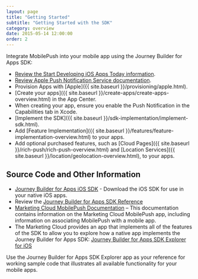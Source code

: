 ```yaml
---
layout: page
title: "Getting Started"
subtitle: "Getting Started with the SDK"
category: overview
date: 2015-05-14 12:00:00
order: 2
---
```

Integrate MobilePush into your mobile app using the Journey Builder for Apps SDK:

* <a href="https://developer.apple.com/library/ios/referencelibrary/GettingStarted/RoadMapiOS/index.html#//apple_ref/doc/uid/TP40011343" target="_blank">Review the Start Developing iOS Apps Today information<a/>.
* <a href="https://developer.apple.com/library/ios/documentation/NetworkingInternet/Conceptual/RemoteNotificationsPG/Chapters/ApplePushService.html" target="_blank">Review Apple Push Notification Service documentation<a/>.
* Provision Apps with [Apple]({{ site.baseurl }}/provisioning/apple.html).
* [Create your apps]({{ site.baseurl }}/create-apps/create-apps-overview.html) in the App Center.
* When creating your app, ensure you enable the Push Notification in the Capabilities tab in Xcode.
* [Implement the SDK]({{ site.baseurl }}/sdk-implementation/implement-sdk.html).
* Add [Feature Implementation]({{ site.baseurl }}/features/feature-implementation-overview.html) to your apps.
* Add optional purchased features, such as [Cloud Pages]({{ site.baseurl }}/rich-push/rich-push-overview.html) and [Location Services]({{ site.baseurl }}/location/geolocation-overview.html), to your apps.

## Source Code and Other Information

* <a href="https://github.com/salesforce-marketingcloud/JB4A-SDK-iOS" target="_blank">Journey Builder for Apps iOS SDK</a> - Download the iOS SDK for use in your native iOS apps.
* Review the <a href="https://github.com/salesforce-marketingcloud/JB4A-SDK-iOS/" target="_blank">Journey Builder for Apps SDK Reference<a/>
* <a href="http://help.exacttarget.com/en/documentation/mobilepush/" target="_blank">Marketing Cloud MobilePush Documentation</a> – This documentation contains information on the Marketing Cloud MobilePush app, including information on associating MobilePush with a mobile app.
* The Marketing Cloud provides an app that implements all of the features of the SDK to allow you to explore how a native app implements the Journey Builder for Apps SDK: <a href="https://github.com/salesforce-marketingcloud/JB4A-SDK-iOS/tree/master/JB4A-SDK-Explorer" target="_blank">Journey Builder for Apps SDK Explorer for iOS</a>

Use the Journey Builder for Apps SDK Explorer app as your reference for working sample code that illustrates all available functionality for your mobile apps. 
